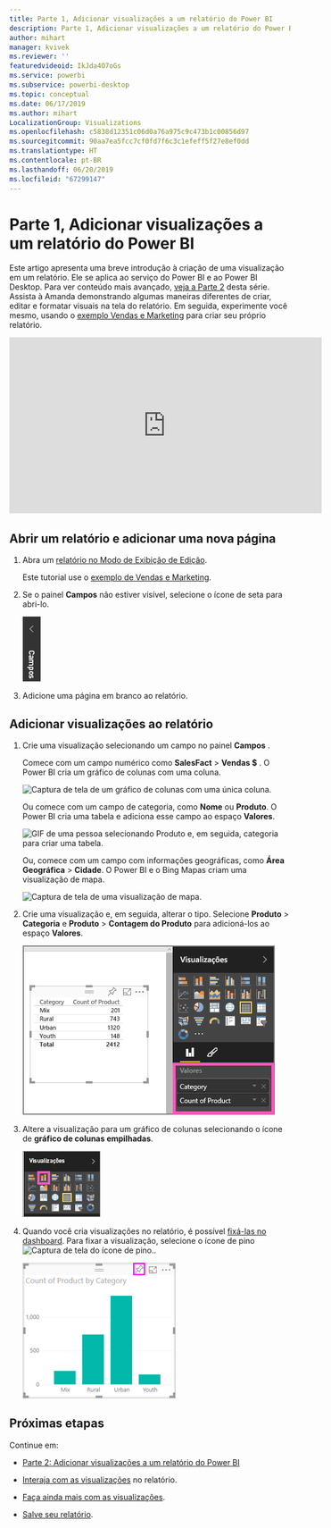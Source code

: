 ```yaml
---
title: Parte 1, Adicionar visualizações a um relatório do Power BI
description: Parte 1, Adicionar visualizações a um relatório do Power BI
author: mihart
manager: kvivek
ms.reviewer: ''
featuredvideoid: IkJda4O7oGs
ms.service: powerbi
ms.subservice: powerbi-desktop
ms.topic: conceptual
ms.date: 06/17/2019
ms.author: mihart
LocalizationGroup: Visualizations
ms.openlocfilehash: c5838d12351c06d0a76a975c9c473b1c00856d97
ms.sourcegitcommit: 90aa7ea5fcc7cf0fd7f6c3c1efeff5f27e8ef0dd
ms.translationtype: HT
ms.contentlocale: pt-BR
ms.lasthandoff: 06/20/2019
ms.locfileid: "67299147"
---
```

# <a name="part-1-add-visualizations-to-a-power-bi-report"></a>Parte 1, Adicionar visualizações a um relatório do Power BI

Este artigo apresenta uma breve introdução à criação de uma visualização em um relatório. Ele se aplica ao serviço do Power BI e ao Power BI Desktop. Para ver conteúdo mais avançado, [veja a Parte 2](power-bi-report-add-visualizations-ii.md) desta série. Assista à Amanda demonstrando algumas maneiras diferentes de criar, editar e formatar visuais na tela do relatório. Em seguida, experimente você mesmo, usando o [exemplo Vendas e Marketing](../sample-datasets.md) para criar seu próprio relatório.

<iframe width="560" height="315" src="https://www.youtube.com/embed/IkJda4O7oGs" frameborder="0" allowfullscreen></iframe>

## <a name="open-a-report-and-add-a-new-page"></a>Abrir um relatório e adicionar uma nova página

1. Abra um [relatório no Modo de Exibição de Edição](../service-interact-with-a-report-in-editing-view.md).

    Este tutorial use o [exemplo de Vendas e Marketing](../sample-datasets.md).

1. Se o painel **Campos** não estiver visível, selecione o ícone de seta para abri-lo.

   ![](media/power-bi-report-add-visualizations-i/pbi_nancy_fieldsfiltersarrow.png)

1. Adicione uma página em branco ao relatório.

## <a name="add-visualizations-to-the-report"></a>Adicionar visualizações ao relatório

1. Crie uma visualização selecionando um campo no painel **Campos** .

    Comece com um campo numérico como **SalesFact** > **Vendas $** . O Power BI cria um gráfico de colunas com uma coluna.

    ![Captura de tela de um gráfico de colunas com uma única coluna.](media/power-bi-report-add-visualizations-i/pbi_onecolchart.png)

    Ou comece com um campo de categoria, como **Nome** ou **Produto**. O Power BI cria uma tabela e adiciona esse campo ao espaço **Valores**.

    ![GIF de uma pessoa selecionando Produto e, em seguida, categoria para criar uma tabela.](media/power-bi-report-add-visualizations-i/pbi_agif_createchart3.gif)

    Ou, comece com um campo com informações geográficas, como **Área Geográfica** > **Cidade**. O Power BI e o Bing Mapas criam uma visualização de mapa.

    ![Captura de tela de uma visualização de mapa.](media/power-bi-report-add-visualizations-i/power-bi-map.png)

1. Crie uma visualização e, em seguida, alterar o tipo. Selecione **Produto** > **Categoria** e **Produto** > **Contagem do Produto** para adicioná-los ao espaço **Valores**.

   ![Captura de tela do painel Campos com o espaço Valores destacado.](media/power-bi-report-add-visualizations-i/part1table1.png)

1. Altere a visualização para um gráfico de colunas selecionando o ícone de **gráfico de colunas empilhadas**.

   ![Captura de tela do painel Visualizações com o ícone do gráfico de colunas empilhadas destacado.](media/power-bi-report-add-visualizations-i/part1converttocolumn.png)

1. Quando você cria visualizações no relatório, é possível [fixá-las no dashboard](../service-dashboard-pin-tile-from-report.md). Para fixar a visualização, selecione o ícone de pino ![Captura de tela do ícone de pino.](media/power-bi-report-add-visualizations-i/pinnooutline.png).

   ![Captura de tela da visualização de um gráfico de colunas com o ícone de pino destacado.](media/power-bi-report-add-visualizations-i/part1pin1.png)
  
## <a name="next-steps"></a>Próximas etapas

 Continue em:

* [Parte 2: Adicionar visualizações a um relatório do Power BI](power-bi-report-add-visualizations-ii.md)

* [Interaja com as visualizações](../consumer/end-user-reading-view.md) no relatório.

* [Faça ainda mais com as visualizações](power-bi-report-visualizations.md).

* [Salve seu relatório](../service-report-save.md).
